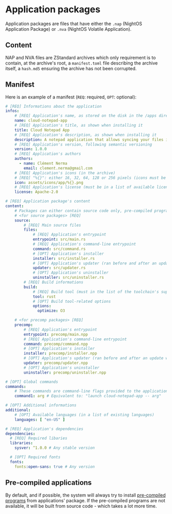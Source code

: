 # Application packages

Application packages are files that have either the `.nap` (NightOS Application Package) or `.nva` (NightOS Volatile Application).

## Content

NAP and NVA files are ZStandard archives which only requirement is to contain, at the archive's root, a `manifest.toml` file describing the archive itself, a `hash.md5` ensuring the archive has not been corrupted.

## Manifest

Here is an example of a manifest (`REQ`: required, `OPT`: optional):

```yaml
# [REQ] Informations about the application
infos:
    # [REQ] Application's name, as stored on the disk in the /apps directory
    name: cloud-notepad-app
    # [REQ] Application's title, as shown when installing it
    title: Cloud Notepad App
    # [REQ] Application's description, as shown when installing it
    description: A notepad application that allows syncing your files in the cloud
    # [REQ] Application's version, following semantic versioning
    version: 1.0.0
    # [REQ] Application's authors
    authors:
      - name: Clément Nerma
        email: clement.nerma@gmail.com
    # [REQ] Application's icons (in the archive)
    # [REQ] "%{}": either 16, 32, 64, 128 or 256 pixels (icons must be square)
    icon: assets/icons/app/%{}.png
    # [REQ] Application's license (must be in a list of available licenses)
    license: Apache-2.0

# [REQ] Application package's content
content:
    # Packages can either contain source code only, pre-compiled programs only, or both
    # <for source packages> [REQ]
    source:
        # [REQ] Main source files
        files:
            # [REQ] Application's entrypoint
            entrypoint: src/main.rs
            # [REQ] Application's command-line entrypoint
            command: src/command.rs
            # [OPT] Application's installer
            installer: src/installer.rs
            # [OPT] Application's updater (ran before and after an update with specific command-line parameters)
            updater: src/updater.rs
            # [OPT] Application's uninstaller
            uninstaller: src/uninstaller.rs
        # [REQ] Build informations
        build:
            # [REQ] Build tool (must in the list of the toolchain's supported build tools)
            tool: rust
            # [OPT] Build tool-related options
            options:
              optimize: O3

    # <for precomp packages> [REQ]
    precomp:
        # [REQ] Application's entrypoint
        entrypoint: precomp/main.npp
        # [REQ] Application's command-line entrypoint
        command: precomp/command.npp
        # [OPT] Application's installer
        installer: precomp/installer.npp
        # [OPT] Application's updater (ran before and after an update with specific command-line parameters)
        updater: precomp/updater.npp
        # [OPT] Application's uninstaller
        uninstaller: precomp/uninstaller.npp

# [OPT] Global commands
commands:
    # These commands are command-line flags provided to the application's command-line entrypoint
    command1: arg # Equivalent to: "launch cloud-notepad-app -- arg"

# [OPT] Additional informations
additional:
    # [OPT] Available languages (in a list of existing languages)
    languages: [ "en-US" ]

# [REQ] Application's dependencies
dependencies:
  # [REQ] Required libaries
  libraries:
    sysver: ^1.0.0 # Any stable version

  # [OPT] Required fonts
  fonts:
    fonts:open-sans: true # Any version
```

## Pre-compiled applications

By default, and if possible, the system will always try to install [pre-compiled programs](../pre-compiling.md) from applications' package. If the pre-compiled programs are not available, it will be built from source code - which takes a lot more time.
